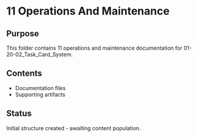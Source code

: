 # 11 Operations And Maintenance

## Purpose
This folder contains 11 operations and maintenance documentation for 01-20-02_Task_Card_System.

## Contents
- Documentation files
- Supporting artifacts

## Status
Initial structure created - awaiting content population.
